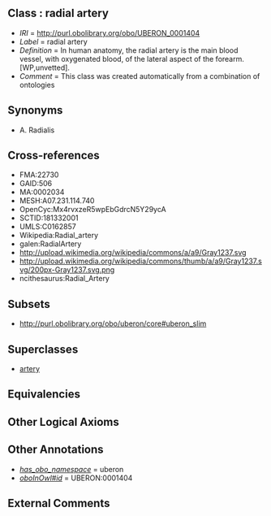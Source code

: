 
## Class : radial artery

 * *IRI* = http://purl.obolibrary.org/obo/UBERON_0001404
 * *Label* = radial artery
 * *Definition* = In human anatomy, the radial artery is the main blood vessel, with oxygenated blood, of the lateral aspect of the forearm. [WP,unvetted].
 * *Comment* = This class was created automatically from a combination of ontologies

## Synonyms

 * A. Radialis

## Cross-references

 * FMA:22730
 * GAID:506
 * MA:0002034
 * MESH:A07.231.114.740
 * OpenCyc:Mx4rvxzeR5wpEbGdrcN5Y29ycA
 * SCTID:181332001
 * UMLS:C0162857
 * Wikipedia:Radial_artery
 * galen:RadialArtery
 * http://upload.wikimedia.org/wikipedia/commons/a/a9/Gray1237.svg
 * http://upload.wikimedia.org/wikipedia/commons/thumb/a/a9/Gray1237.svg/200px-Gray1237.svg.png
 * ncithesaurus:Radial_Artery

## Subsets

 * http://purl.obolibrary.org/obo/uberon/core#uberon_slim

## Superclasses

 * [artery](../../UBERON/37/UBERON_0001637.md)

## Equivalencies


## Other Logical Axioms


## Other Annotations

 * *[has_obo_namespace](../../ce/oboInOwl#hasOBONamespace.md)* = uberon
 * *[oboInOwl#id](../../id/oboInOwl#id.md)* = UBERON:0001404

## External Comments

